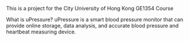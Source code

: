 This is a project for the City University of Hong Kong GE1354 Course


What is uPressure?
uPressure is a smart blood pressure monitor that can provide online storage, data analysis, and accurate blood pressure and heartbeat measuring device.



